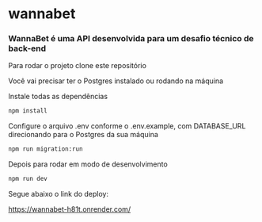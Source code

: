 # wannabet

### WannaBet é uma API desenvolvida para um desafio técnico de back-end

Para rodar o projeto clone este repositório

Você vai precisar ter o Postgres instalado ou rodando na máquina

Instale todas as dependências
``` bash
npm install
```

Configure o arquivo .env conforme o .env.example, com DATABASE_URL direcionando para o Postgres da sua máquina

```bash
npm run migration:run

```

Depois para rodar em modo de desenvolvimento 
```bash
npm run dev
```
Segue abaixo o link do deploy:

https://wannabet-h81t.onrender.com/
